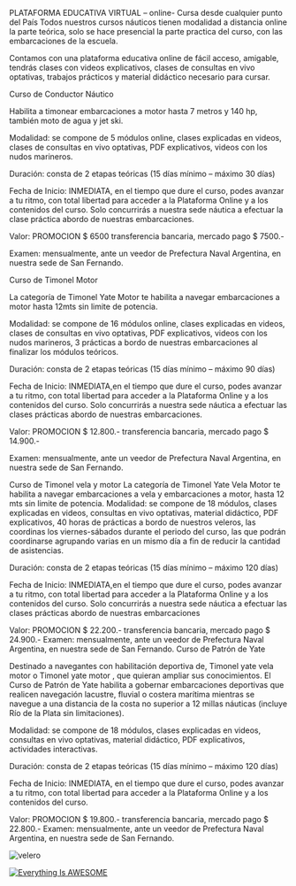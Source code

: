 
PLATAFORMA EDUCATIVA VIRTUAL – online-
Cursa desde cualquier punto del País
Todos nuestros cursos náuticos tienen modalidad a distancia online la parte teórica,  solo se hace presencial la parte practica del curso, con las embarcaciones de la escuela.

Contamos con una plataforma educativa online de fácil acceso, amigable, tendrás clases con videos explicativos, clases de consultas en vivo optativas, trabajos prácticos y  material didáctico necesario para cursar.

Curso de Conductor Náutico

Habilita a timonear embarcaciones a motor hasta 7 metros y 140 hp, también moto de agua y jet ski.

Modalidad:  se compone de 5 módulos online, clases explicadas en videos, clases de consultas en vivo optativas, PDF explicativos, videos con los nudos marineros.

Duración: consta de 2 etapas teóricas (15 días mínimo – máximo 30 días)

Fecha de Inicio: INMEDIATA,  en el tiempo que dure el curso, podes avanzar a tu ritmo, con total libertad para acceder a la Plataforma Online y a los contenidos del curso. Solo concurrirás a nuestra sede náutica a efectuar la clase práctica abordo de nuestras embarcaciones.

Valor: PROMOCION $ 6500 transferencia bancaria, mercado pago $ 7500.-

Examen:  mensualmente, ante un veedor de Prefectura Naval Argentina, en nuestra sede de San Fernando.

Curso de Timonel Motor

La categoría de Timonel Yate Motor te habilita a navegar embarcaciones a motor hasta 12mts sin limite de potencia.

Modalidad:  se compone de 16 módulos online, clases explicadas en videos, clases de consultas en vivo optativas, PDF explicativos, videos con los nudos marineros, 3 prácticas a bordo de nuestras embarcaciones al finalizar los módulos teóricos.

Duración: consta de 2 etapas teóricas (15 días mínimo – máximo 90 días)

Fecha de Inicio: INMEDIATA,en el tiempo que dure el curso, podes avanzar a tu ritmo, con total libertad para acceder a la Plataforma Online y a los contenidos del curso. Solo concurrirás a nuestra sede náutica a efectuar las clases prácticas abordo de nuestras embarcaciones.

Valor: PROMOCION $ 12.800.- transferencia bancaria,  mercado pago  $ 14.900.-

Examen:  mensualmente, ante un veedor de Prefectura Naval Argentina, en nuestra sede de San Fernando.

Curso de Timonel vela y motor
La categoría de Timonel Yate Vela Motor te habilita a navegar embarcaciones a vela y embarcaciones a motor, hasta 12 mts sin limite de potencia.
Modalidad: se compone de 18 módulos, clases explicadas en videos,  consultas en vivo optativas, material didáctico, PDF explicativos,  40 horas de prácticas a bordo de nuestros veleros, las coordinas los viernes-sábados durante el periodo del curso, las que podrán coordinarse agrupando varias en un mismo día a fin de reducir la cantidad de asistencias.

Duración: consta de 2 etapas teóricas (15 días mínimo – máximo 120 días)

Fecha de Inicio: INMEDIATA,en el tiempo que dure el curso, podes avanzar a tu ritmo, con total libertad para acceder a la Plataforma Online y a los contenidos del curso. Solo concurrirás a nuestra sede náutica a efectuar las clases prácticas abordo de nuestras embarcaciones

Valor: PROMOCION $ 22.200.- transferencia bancaria, mercado pago  $ 24.900.-
Examen:  mensualmente, ante un veedor de Prefectura Naval Argentina, en nuestra sede de San Fernando.
Curso de Patrón de Yate

Destinado a navegantes con habilitación deportiva de, Timonel yate vela motor o Timonel yate motor , que quieran ampliar sus conocimientos. El Curso de Patrón de Yate habilita a gobernar embarcaciones deportivas que realicen navegación lacustre, fluvial o costera marítima mientras se navegue a una distancia de la costa no superior a 12 millas náuticas (incluye Río de la Plata sin limitaciones).

Modalidad: se compone de 18 módulos, clases explicadas en videos,  consultas en vivo optativas, material didáctico, PDF explicativos,  actividades interactivas.

Duración: consta de 2 etapas teóricas (15 días mínimo – máximo 120 días)

Fecha de Inicio: INMEDIATA, en el tiempo que dure el curso, podes avanzar a tu ritmo, con total libertad para acceder a la Plataforma Online y a los contenidos del curso.

Valor: PROMOCION $ 19.800.- transferencia bancaria, mercado pago  $ 22.800.-
Examen: mensualmente, ante un veedor de Prefectura Naval Argentina, en nuestra sede de San Fernando.


![velero](https://youtu.be/T301cJhc2hE)

[![Everything Is AWESOME](https://img.youtube.com/vi/StTqXEQ2l-Y/0.jpg)](https://www.youtube.com/watch?v=StTqXEQ2l-Y "Everything Is AWESOME")
